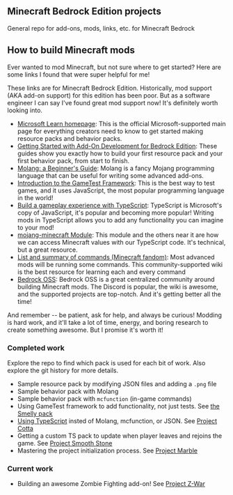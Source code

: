 ## Minecraft Bedrock Edition projects

General repo for add-ons, mods, links, etc. for Minecraft Bedrock

## How to build Minecraft mods

Ever wanted to mod Minecraft, but not sure where to get started? Here are some links I found that were super helpful for me!

These links are for Minecraft Bedrock Edition. Historically, mod support (AKA add-on support) for this edition has been poor. But as a software engineer I can say I've found great mod support now! It's definitely worth looking into.

- [Microsoft Learn homepage](https://learn.microsoft.com/en-us/minecraft/creator/): This is the official Microsoft-supported main page for everything creators need to know to get started making resource packs and behavior packs.
- [Getting Started with Add-On Development for Bedrock Edition](https://learn.microsoft.com/en-us/minecraft/creator/documents/gettingstarted): These guides show you exactly how to build your first resource pack and your first behavior pack, from start to finish.
- [Molang: a Beginner's Guide](https://learn.microsoft.com/en-us/minecraft/creator/documents/molangbeginnersguide): Molang is a fancy Mojang programming language that can be useful for writing some advanced add-ons.
- [Introduction to the GameTest Framework](https://learn.microsoft.com/en-us/minecraft/creator/documents/gametestgettingstarted): This is the best way to test games, and it uses JavaScript, the most popular programming language in the world!
- [Build a gameplay experience with TypeScript](https://learn.microsoft.com/en-us/minecraft/creator/documents/scriptinggettingstarted): TypeScript is Microsoft's copy of JavaScript, it's popular and becoming more popular! Writing mods in TypeScript allows you to add any functionality you can imagine to your mod!
- [mojang-minecraft Module](https://learn.microsoft.com/en-us/minecraft/creator/scriptapi/mojang-minecraft/mojang-minecraft): This module and the others near it are how we can access Minecraft values with our TypeScript code. It's technical, but a great resource.
- [List and summary of commands (Minecraft fandom)](https://minecraft.fandom.com/wiki/Commands#List_and_summary_of_commands): Most advanced mods will be running some commands. This community-supported wiki is the best resource for learning each and every command
- [Bedrock OSS](https://github.com/Bedrock-OSS): Bedrock OSS is a great centralized community around building Minecraft mods. The Discord is popular, the wiki is awesome, and the supported projects are top-notch. And it's getting better all the time!

And remember -- be patient, ask for help, and always be curious! Modding is hard work, and it'll take a lot of time, energy, and boring research to create something awesome. But I promise it's worth it!

### Completed work

Explore the repo to find which pack is used for each bit of work. Also explore the git history for more details.

- Sample resource pack by modifying JSON files and adding a `.png` file
- Sample behavior pack with Molang
- Sample behavior pack with `mcfunction` (in-game commands)
- Using GameTest framework to add functionality, not just tests. See [the Smelly pack](./behavior-packs/smelly-pack/README.md)
- [Using TypeScript](https://learn.microsoft.com/en-us/minecraft/creator/documents/scriptinggettingstarted) insted of Molang, mcfunction, or JSON. See [Project Cotta](./projects/cotta/README.md)
- Getting a custom TS pack to update when player leaves and rejoins the game. See [Project Smooth Stone](./projects/smoothStone/README.md)
- Mastering the project initialization process. See [Project Marble](./projects/marble/README.md)

### Current work

- Building an awesome Zombie Fighting add-on! See [Project Z-War](./projects/zombieWar/README.md)
